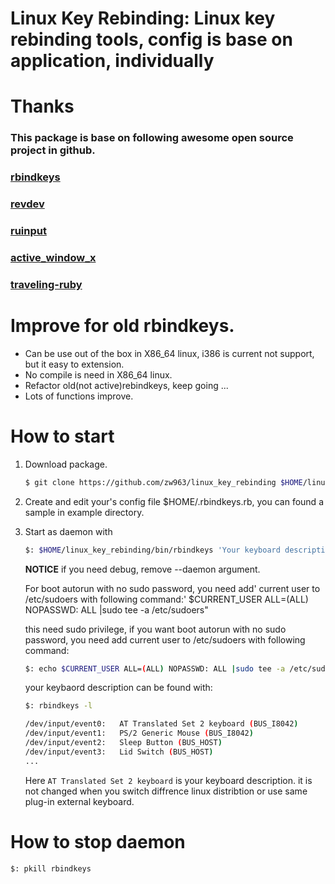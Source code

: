 # Linux Key Rebinding:  Linux key rebinding tools, config is base on application, individually

# Thanks

### This package is base on following awesome open source project in github.

### [rbindkeys](https://github.com/kui/rbindkeys)

### [revdev](https://github.com/kui/revdev)

### [ruinput](https://github.com/kui/ruinput)

### [active_window_x](https://github.com/kui/active_window_x)

### [traveling-ruby](https://github.com/phusion/traveling-ruby)

# Improve for old rbindkeys.

- Can be use out of the box in X86_64 linux, i386 is current not support, but it easy to extension.
- No compile is need in X86_64 linux.
- Refactor old(not active)rebindkeys, keep going ...
- Lots of functions improve.

# How to start

1. Download package.

   ```sh
   $ git clone https://github.com/zw963/linux_key_rebinding $HOME/linux_key_rebinding
   ```

2. Create and edit your's config file $HOME/.rbindkeys.rb, you can found a sample in example directory.

3. Start as daemon with

   ```sh
   $: $HOME/linux_key_rebinding/bin/rbindkeys 'Your keyboard description' --daemon
   ```
   
    __NOTICE__ if you need debug, remove --daemon argument.

    For boot autorun with no sudo password, you need add'
    current user to /etc/sudoers with following command:'
     $CURRENT_USER ALL=(ALL) NOPASSWD: ALL |sudo tee -a /etc/sudoers"

   this need sudo privilege, if you want boot autorun with no sudo password, 
   you need add current user to /etc/sudoers with following command:

   ```sh
   $: echo $CURRENT_USER ALL=(ALL) NOPASSWD: ALL |sudo tee -a /etc/sudoers
   ```
   your keybaord description can be found with:
   
   ```sh
   $: rbindkeys -l

   /dev/input/event0:	AT Translated Set 2 keyboard (BUS_I8042)
   /dev/input/event1:	PS/2 Generic Mouse (BUS_I8042)
   /dev/input/event2:	Sleep Button (BUS_HOST)
   /dev/input/event3:	Lid Switch (BUS_HOST)
   ...
   ```

   Here `AT Translated Set 2 keyboard` is your keyboard description.
   it is not changed when you switch diffrence linux distribtion
   or use same plug-in external keyboard.

# How to stop daemon

```sh
$: pkill rbindkeys
```
